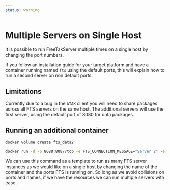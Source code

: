 ```yaml
---
status: warning
---
```



# Multiple Servers on Single Host

It is possible to run FreeTakServer multiple times on a single host by changing the port numbers.

If you follow an installation guide for your target platform
and have a container running named `fts` using the default ports,
this will explain how to run a second server on non default ports.

## Limitations
Currently due to a bug in the `ATAK` client you will need to share packages
across all FTS servers on the same host.
The additional servers will use the first server,
using the default port of 8080 for data packages.

## Running an additional container

```bash
docker volume create fts_data2

docker run -d -p 8088:8087/tcp -e FTS_CONNECTION_MESSAGE="Server 2" -e FTS_SAVE_COT_TO_DB="True" -v fts_data2:/host/system/folder --name fts2 --restart unless-stopped freetakteam/freetakserver:1.1.2
```

We can use this command as a template to run as many FTS server instances
as we would like on a single host
by changing the name of the container and the ports FTS is running on.
So long as we avoid collisions on ports and names,
if we have the resources we can run multiple servers with ease.
